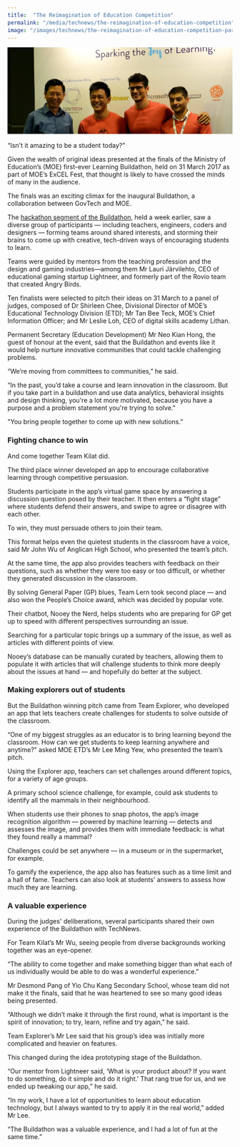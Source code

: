 ```yaml
---
title:  "The Reimagination of Education Competition"
permalink: "/media/technews/the-reimagination-of-education-competition"
image: "/images/technews/the-reimagination-of-education-competition-part-1.png"
---
```


![the reimagination of education competition](/images/technews/the-reimagination-of-education-competition-part-1.png)

“Isn't it amazing to be a student today?”

Given the wealth of original ideas presented at the finals of the Ministry of Education’s (MOE) first-ever Learning Buildathon, held on 31 March 2017 as part of MOE’s ExCEL Fest, that thought is likely to have crossed the minds of many in the audience.

The finals was an exciting climax for the inaugural Buildathon, a collaboration between GovTech and MOE.

The [hackathon segment of the Buildathon](https://www.tech.gov.sg/technews/innovation/2017/04/12/07/50/a-buildathon-for-the-future-of-education), held a week earlier, saw a diverse group of participants — including teachers, engineers, coders and designers — forming teams around shared interests, and storming their brains to come up with creative, tech-driven ways of encouraging students to learn.

Teams were guided by mentors from the teaching profession and the design and gaming industries—among them Mr Lauri Järvilehto, CEO of educational gaming startup Lightneer, and formerly part of the Rovio team that created Angry Birds.

Ten finalists were selected to pitch their ideas on 31 March to a panel of judges, composed of Dr Shirleen Chee, Divisional Director of MOE’s Educational Technology Division (ETD); Mr Tan Bee Teck, MOE’s Chief Information Officer; and Mr Leslie Loh, CEO of digital skills academy Lithan.

Permanent Secretary (Education Development) Mr Neo Kian Hong, the guest of honour at the event, said that the Buildathon and events like it would help nurture innovative communities that could tackle challenging problems.

“We’re moving from committees to communities,” he said.

“In the past, you’d take a course and learn innovation in the classroom. But if you take part in a buildathon and use data analytics, behavioral insights and design thinking, you're a lot more motivated, because you have a purpose and a problem statement you're trying to solve."

"You bring people together to come up with new solutions.”

### **Fighting chance to win**
And come together Team Kilat did.

The third place winner developed an app to encourage collaborative learning through competitive persuasion.

Students participate in the app’s virtual game space by answering a discussion question posed by their teacher.  It then enters a “fight stage” where students defend their answers, and swipe to agree or disagree with each other.

To win, they must persuade others to join their team.

This format helps even the quietest students in the classroom have a voice, said Mr John Wu of Anglican High School, who presented the team’s pitch.

At the same time, the app also provides teachers with feedback on their questions, such as whether they were too easy or too difficult, or whether they generated discussion in the classroom.

By solving General Paper (GP) blues, Team Lern took second place — and also won the People’s Choice award, which was decided by popular vote.

Their chatbot, Nooey the Nerd, helps students who are preparing for GP get up to speed with different perspectives surrounding an issue.

Searching for a particular topic brings up a summary of the issue, as well as articles with different points of view.

Nooey’s database can be manually curated by teachers, allowing them to populate it with articles that will challenge students to think more deeply about the issues at hand — and hopefully do better at the subject.

### **Making explorers out of students**
But the Buildathon winning pitch came from Team Explorer, who developed an app that lets teachers create challenges for students to solve outside of the classroom.

“One of my biggest struggles as an educator is to bring learning beyond the classroom. How can we get students to keep learning anywhere and anytime?” asked MOE ETD’s Mr Lee Ming Yew, who presented the team’s pitch.

Using the Explorer app, teachers can set challenges around different topics, for a variety of age groups.

A primary school science challenge, for example, could ask students to identify all the mammals in their neighbourhood.

When students use their phones to snap photos, the app’s image recognition algorithm — powered by machine learning — detects and assesses the image, and provides them with immediate feedback: is what they found really a mammal?

Challenges could be set anywhere — in a museum or in the supermarket, for example.

To gamify the experience, the app also has features such as a time limit and a hall of fame. Teachers can also look at students’ answers to assess how much they are learning.

### **A valuable experience**
During the judges' deliberations, several participants shared their own experience of the Buildathon with TechNews.

For Team Kilat’s Mr Wu, seeing people from diverse backgrounds working together was an eye-opener.

“The ability to come together and make something bigger than what each of us individually would be able to do was a wonderful experience.”

Mr Desmond Pang of Yio Chu Kang Secondary School, whose team did not make it the finals, said that he was heartened to see so many good ideas being presented.

“Although we didn’t make it through the first round, what is important is the spirit of innovation; to try, learn, refine and try again,” he said.

Team Explorer’s Mr Lee said that his group’s idea was initially more complicated and heavier on features.

This changed during the idea prototyping stage of the Buildathon.

“Our mentor from Lightneer said, ‘What is your product about? If you want to do something, do it simple and do it right.’ That rang true for us, and we ended up tweaking our app,” he said.

“In my work, I have a lot of opportunities to learn about education technology, but I always wanted to try to apply it in the real world,” added Mr Lee.

“The Buildathon was a valuable experience, and I had a lot of fun at the same time.”



